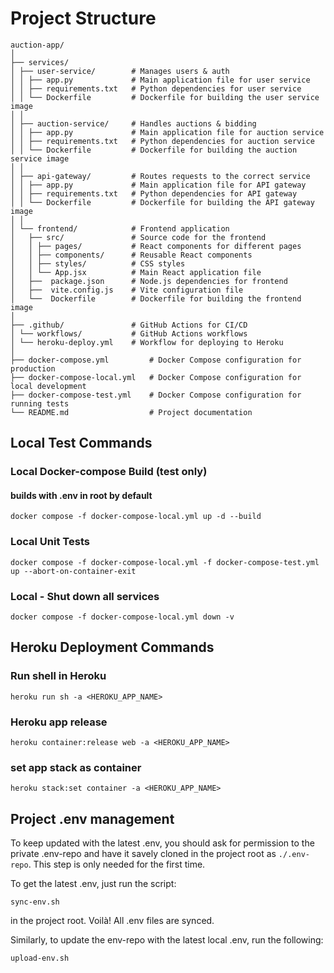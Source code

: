 # Project Structure

```
auction-app/
│  
├── services/  
│ ├── user-service/        # Manages users & auth  
│ │ ├── app.py             # Main application file for user service  
│ │ ├── requirements.txt   # Python dependencies for user service  
│ │ └── Dockerfile         # Dockerfile for building the user service image  
│ │  
│ ├── auction-service/     # Handles auctions & bidding  
│ │ ├── app.py             # Main application file for auction service  
│ │ ├── requirements.txt   # Python dependencies for auction service  
│ │ └── Dockerfile         # Dockerfile for building the auction service image  
│ │  
│ ├── api-gateway/         # Routes requests to the correct service  
│ │ ├── app.py             # Main application file for API gateway  
│ │ ├── requirements.txt   # Python dependencies for API gateway  
│ │ └── Dockerfile         # Dockerfile for building the API gateway image  
│ │  
│ └── frontend/            # Frontend application  
│   ├── src/               # Source code for the frontend  
│   │ ├── pages/           # React components for different pages  
│   │ ├── components/      # Reusable React components  
│   │ ├── styles/          # CSS styles  
│   │ └── App.jsx          # Main React application file  
│   ├──  package.json      # Node.js dependencies for frontend  
│   ├──  vite.config.js    # Vite configuration file  
│   └──  Dockerfile        # Dockerfile for building the frontend image  
│  
├── .github/               # GitHub Actions for CI/CD  
│ └── workflows/           # GitHub Actions workflows  
│ └── heroku-deploy.yml    # Workflow for deploying to Heroku  
│  
├── docker-compose.yml         # Docker Compose configuration for production  
├── docker-compose-local.yml   # Docker Compose configuration for local development  
├── docker-compose-test.yml    # Docker Compose configuration for running tests  
└── README.md                  # Project documentation
```

## Local Test Commands

### Local Docker-compose Build (test only)

#### builds with .env in root by default
```
docker compose -f docker-compose-local.yml up -d --build
```

### Local Unit Tests
```
docker compose -f docker-compose-local.yml -f docker-compose-test.yml up --abort-on-container-exit
```

### Local - Shut down all services
```
docker compose -f docker-compose-local.yml down -v
```

## Heroku Deployment Commands

### Run shell in Heroku
```
heroku run sh -a <HEROKU_APP_NAME>
```

### Heroku app release
```
heroku container:release web -a <HEROKU_APP_NAME>
```

### set app stack as container
```
heroku stack:set container -a <HEROKU_APP_NAME>
```

## Project .env management

To keep updated with the latest .env, you should ask for permission to the private .env-repo and have it savely cloned
in the project root as `./.env-repo`. This step is only needed for the first time.

To get the latest .env, just run the script:
```
sync-env.sh
```
in the project root. Voilà! All .env files are synced.

Similarly, to update the env-repo with the latest local .env, run the following:
```
upload-env.sh
```
